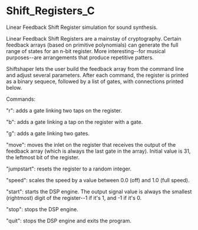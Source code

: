 # Shift_Registers_C
Linear Feedback Shift Register simulation for sound synthesis.

Linear Feedback Shift Registers are a mainstay of cryptography.  Certain feedback arrays (based on primitive polynomials) can generate the full range of states for an n-bit register.  More interesting--for musical purposes--are arrangements that produce repetitive patters.

Shiftshaper lets the user build the feedback array from the command line and adjust several parameters.  After each command, the register is printed as a binary sequece, followed by a list of gates, with connections printed below.

Commands:

"r": adds a gate linking two taps on the register.

"b": adds a gate linking a tap on the register with a gate.

"g": adds a gate linking two gates.

"move": moves the inlet on the register that receives the output of the feedback array (which is always the last gate in the array).  Initial value is 31, the leftmost bit of the register.

"jumpstart": resets the register to a random integer.

"speed": scales the speed by a value between 0.0 (off) and 1.0 (full speed).

"start": starts the DSP engine.  The output signal value is always the smallest (rightmost) digit of the register--1 if it's 1, and -1 if it's 0.

"stop": stops the DSP engine.

"quit": stops the DSP engine and exits the program.
